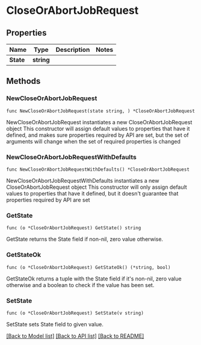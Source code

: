 # CloseOrAbortJobRequest

## Properties

Name | Type | Description | Notes
------------ | ------------- | ------------- | -------------
**State** | **string** |  | 

## Methods

### NewCloseOrAbortJobRequest

`func NewCloseOrAbortJobRequest(state string, ) *CloseOrAbortJobRequest`

NewCloseOrAbortJobRequest instantiates a new CloseOrAbortJobRequest object
This constructor will assign default values to properties that have it defined,
and makes sure properties required by API are set, but the set of arguments
will change when the set of required properties is changed

### NewCloseOrAbortJobRequestWithDefaults

`func NewCloseOrAbortJobRequestWithDefaults() *CloseOrAbortJobRequest`

NewCloseOrAbortJobRequestWithDefaults instantiates a new CloseOrAbortJobRequest object
This constructor will only assign default values to properties that have it defined,
but it doesn't guarantee that properties required by API are set

### GetState

`func (o *CloseOrAbortJobRequest) GetState() string`

GetState returns the State field if non-nil, zero value otherwise.

### GetStateOk

`func (o *CloseOrAbortJobRequest) GetStateOk() (*string, bool)`

GetStateOk returns a tuple with the State field if it's non-nil, zero value otherwise
and a boolean to check if the value has been set.

### SetState

`func (o *CloseOrAbortJobRequest) SetState(v string)`

SetState sets State field to given value.



[[Back to Model list]](../README.md#documentation-for-models) [[Back to API list]](../README.md#documentation-for-api-endpoints) [[Back to README]](../README.md)


